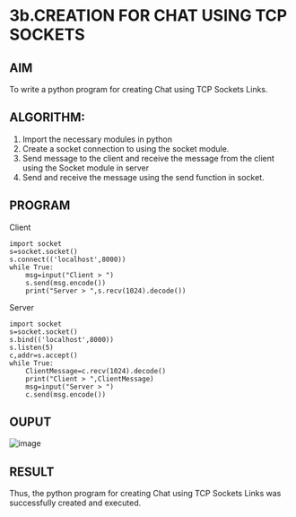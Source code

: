 # 3b.CREATION FOR CHAT USING TCP SOCKETS
## AIM
To write a python program for creating Chat using TCP Sockets Links.
## ALGORITHM:
1. Import the necessary modules in python
2. Create a socket connection to using the socket module.
3. Send message to the client and receive the message from the client using the Socket module in
 server
4. Send and receive the message using the send function in socket.
## PROGRAM
Client 
```
import socket 
s=socket.socket() 
s.connect(('localhost',8000)) 
while True: 
    msg=input("Client > ") 
    s.send(msg.encode()) 
    print("Server > ",s.recv(1024).decode())

```
Server
```
import socket 
s=socket.socket() 
s.bind(('localhost',8000)) 
s.listen(5) 
c,addr=s.accept() 
while True:
    ClientMessage=c.recv(1024).decode() 
    print("Client > ",ClientMessage) 
    msg=input("Server > ") 
    c.send(msg.encode()) 
```
## OUPUT
![image](https://github.com/user-attachments/assets/318a9580-dce5-4929-a5cb-0da197939d5d)

## RESULT
Thus, the python program for creating Chat using TCP Sockets Links was successfully 
created and executed.
